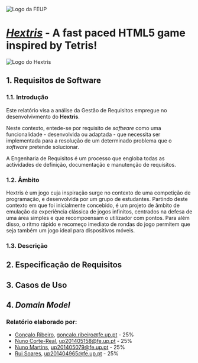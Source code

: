 ![Logo da FEUP](http://www.junifeup.pt/wp-content/uploads/2016/01/feup.png)

# [_Hextris_](https://github.com/Hextris/hextris) - A fast paced HTML5 game inspired by Tetris!

![Logo do Hextris](https://raw.githubusercontent.com/Spininador/hextris/esof_hextris/favicon.ico)

## 1. Requisitos de Software

### 1.1. Introdução <!-- 1 valor -->
Este relatório visa a análise da Gestão de Requisitos empregue no desenvolvivmento do **Hextris**.

Neste contexto, entede-se por requisito de *software* como uma funcionalidade - desenvolvida ou adaptada - que necessita ser implementada para a resolução de um determinado problema que o *software* pretende solucionar.

A Engenharia de Requisitos é um processo que engloba todas as actividades de definição, documentação e manutenção de requisitos.
<!--Este processo é composto por quatro actividades:
* Identificação de Requisitos
* Análise de Requisitos
* Especificação de Requisitos
* Validação de requisitos
Este processo deve ser precedido de um estudos de viabilidade que, a partir das restrições do projecto, determinam se o mesmo é viável e se deve seguir para a identificação de requisitos. No *waterfall model*, a engenharia de requisitos é feita na primeira fase do processo de desenvolvimento. Outros métodos de desenvolvimento de software como o XP e Scrum assumem que a engenharia de requisitos continua ao longo do ciclo de vida do sofware.
-->

### 1.2. Âmbito <!-- 1 valor -->
Hextris é um jogo cuja inspiração surge no contexto de uma competição de programação, e desenvolvida por um grupo de estudantes. Partindo deste contexto em que foi inicialmente concebido, é um projeto de âmbito de emulação da experiência clássica de jogos infinitos, centrados na defesa de uma área simples e que recompoensam o utilizador com pontos. Para além disso, o ritmo rápido e recomeço imediato de rondas do jogo permitem que seja também um jogo ideal para dispositivos móveis.
<!--
SuperTux's development purpose is to make a free game, available for anyone to play or even contribute towards. SuperTux is designed for players to be able to enjoy a "Super Mario styled" game with a new environment, where the graphics and gameplay are a refreshing reboot from the original Mario games. The objective was to accomplish this, all while having a humorous side to it, by using the Linux mascot and the universe it alludes to. Another important point of this game is that it's purpose is not only to be fun, but also to be extensive, as in not having a defined end. To serve this purpose, not only are we going to implement the story levels, but also extra levels and addons (using a map editor), made by the community, levels/addons which we plan to be downloadable in game.
-->

### 1.3. Descrição <!-- 1 valor -->

## 2. Especificação de Requisitos <!-- 5 valores -->

## 3. Casos de Uso <!-- 6 valores -->

## 4. *Domain Model* <!-- 6 valores -->

### Relatório elaborado por:
* [Gonçalo Ribeiro](https://github.com/gribeirofeup),  goncalo.ribeiro@fe.up.pt - 25%
* [Nuno Corte-Real](https://github.com/nunocr), 	up201405158@fe.up.pt - 25%
* [Nuno Martins](https://github.com/Spininador), 	up201405079@fe.up.pt - 25%
* [Rui Soares](https://github.com/RuiCS),		up201404965@fe.up.pt - 25%
